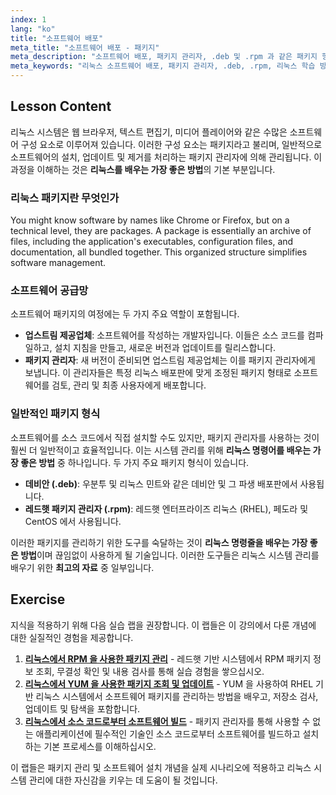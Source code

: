 ```yaml
---
index: 1
lang: "ko"
title: "소프트웨어 배포"
meta_title: "소프트웨어 배포 - 패키지"
meta_description: "소프트웨어 배포, 패키지 관리자, .deb 및 .rpm 과 같은 패키지 형식을 이해하여 Linux 를 배우는 가장 좋은 방법을 알아보세요. 무료 Linux 자격증 과정의 핵심 부분입니다."
meta_keywords: "리눅스 소프트웨어 배포, 패키지 관리자, .deb, .rpm, 리눅스 학습 방법, 무료 리눅스 자격증 과정, 리눅스 학습 최고의 자료, 리눅스 명령어 학습 방법, 소프트웨어 설치"
---
```


## Lesson Content

리눅스 시스템은 웹 브라우저, 텍스트 편집기, 미디어 플레이어와 같은 수많은 소프트웨어 구성 요소로 이루어져 있습니다. 이러한 구성 요소는 패키지라고 불리며, 일반적으로 소프트웨어의 설치, 업데이트 및 제거를 처리하는 패키지 관리자에 의해 관리됩니다. 이 과정을 이해하는 것은 **리눅스를 배우는 가장 좋은 방법**의 기본 부분입니다.

### 리눅스 패키지란 무엇인가

You might know software by names like Chrome or Firefox, but on a technical level, they are packages. A package is essentially an archive of files, including the application's executables, configuration files, and documentation, all bundled together. This organized structure simplifies software management.

### 소프트웨어 공급망

소프트웨어 패키지의 여정에는 두 가지 주요 역할이 포함됩니다.

- **업스트림 제공업체**: 소프트웨어를 작성하는 개발자입니다. 이들은 소스 코드를 컴파일하고, 설치 지침을 만들고, 새로운 버전과 업데이트를 릴리스합니다.
- **패키지 관리자**: 새 버전이 준비되면 업스트림 제공업체는 이를 패키지 관리자에게 보냅니다. 이 관리자들은 특정 리눅스 배포판에 맞게 조정된 패키지 형태로 소프트웨어를 검토, 관리 및 최종 사용자에게 배포합니다.

### 일반적인 패키지 형식

소프트웨어를 소스 코드에서 직접 설치할 수도 있지만, 패키지 관리자를 사용하는 것이 훨씬 더 일반적이고 효율적입니다. 이는 시스템 관리를 위해 **리눅스 명령어를 배우는 가장 좋은 방법** 중 하나입니다. 두 가지 주요 패키지 형식이 있습니다.

- **데비안 (.deb)**: 우분투 및 리눅스 민트와 같은 데비안 및 그 파생 배포판에서 사용됩니다.
- **레드햇 패키지 관리자 (.rpm)**: 레드햇 엔터프라이즈 리눅스 (RHEL), 페도라 및 CentOS 에서 사용됩니다.

이러한 패키지를 관리하기 위한 도구를 숙달하는 것이 **리눅스 명령줄을 배우는 가장 좋은 방법**이며 끊임없이 사용하게 될 기술입니다. 이러한 도구들은 리눅스 시스템 관리를 배우기 위한 **최고의 자료** 중 일부입니다.

## Exercise

지식을 적용하기 위해 다음 실습 랩을 권장합니다. 이 랩들은 이 강의에서 다룬 개념에 대한 실질적인 경험을 제공합니다.

1.  **[리눅스에서 RPM 을 사용한 패키지 관리](https://labex.io/ko/labs/rhel-managing-packages-with-rpm-in-linux-590868)** - 레드햇 기반 시스템에서 RPM 패키지 정보 조회, 무결성 확인 및 내용 검사를 통해 실습 경험을 쌓으십시오.
2.  **[리눅스에서 YUM 을 사용한 패키지 조회 및 업데이트](https://labex.io/ko/labs/rhel-query-and-update-packages-with-yum-in-linux-590869)** - YUM 을 사용하여 RHEL 기반 리눅스 시스템에서 소프트웨어 패키지를 관리하는 방법을 배우고, 저장소 검사, 업데이트 및 탐색을 포함합니다.
3.  **[리눅스에서 소스 코드로부터 소프트웨어 빌드](https://labex.io/ko/labs/comptia-build-software-from-source-code-in-linux-590853)** - 패키지 관리자를 통해 사용할 수 없는 애플리케이션에 필수적인 기술인 소스 코드로부터 소프트웨어를 빌드하고 설치하는 기본 프로세스를 이해하십시오.

이 랩들은 패키지 관리 및 소프트웨어 설치 개념을 실제 시나리오에 적용하고 리눅스 시스템 관리에 대한 자신감을 키우는 데 도움이 될 것입니다.

